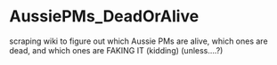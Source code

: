 # AussiePMs_DeadOrAlive
scraping wiki to figure out which Aussie PMs are alive, which ones are dead, and which ones are FAKING IT (kidding) (unless....?) 
